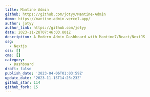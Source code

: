 ```yaml
---
title: Mantine Admin
github: https://github.com/jotyy/Mantine-Admin
demo: https://mantine-admin.vercel.app/
author: jotyy
author_link: https://github.com/jotyy
date: 2023-11-28T07:46:03.801Z
description: A Modern Admin Dashboard with Mantine7/React/NextJS
ssg:
  - Nextjs
css: []
cms: []
category:
  - Dashboard
draft: false
publish_date: '2023-04-06T01:03:59Z'
update_date: '2023-11-15T14:25:23Z'
github_star: 114
github_fork: 15
---
```

